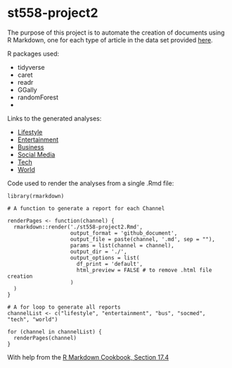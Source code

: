 # st558-project2

The purpose of this project is to automate the creation of documents using R Markdown, one for each type of article in the data set provided [here](https://archive.ics.uci.edu/ml/datasets/Online+News+Popularity). 

R packages used:  
- tidyverse  
- caret  
- readr  
- GGally  
- randomForest  
- 

Links to the generated analyses: 

- [Lifestyle](lifestyle.html)  
- [Entertainment](entertainment.html)  
- [Business](bus.html)  
- [Social Media](socmed.html)  
- [Tech](tech.html)  
- [World](world.html)  

Code used to render the analyses from a single .Rmd file: 
```
library(rmarkdown)

# A function to generate a report for each Channel

renderPages <- function(channel) {
  rmarkdown::render('./st558-project2.Rmd',
                    output_format = 'github_document',
                    output_file = paste(channel, '.md', sep = ""),
                    params = list(channel = channel),
                    output_dir = './',
                    output_options = list(
                      df_print = 'default',
                      html_preview = FALSE # to remove .html file creation
                    )
  )
}

# A for loop to generate all reports
channelList <- c("lifestyle", "entertainment", "bus", "socmed", "tech", "world")

for (channel in channelList) {
  renderPages(channel)
}
```
With help from the [R Markdown Cookbook, Section 17.4](https://bookdown.org/yihui/rmarkdown-cookbook/parameterized-reports.html)